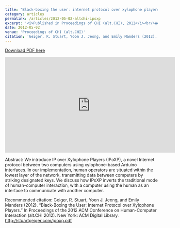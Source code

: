 ```yaml
---
title: "Black-boxing the user: internet protocol over xylophone players (IPoXP)"
category: articles
permalink: /articles/2012-05-02-altchi-ipoxp
excerpt: '<i>Published in Proceedings of CHI (alt.CHI), 2012</i><br/>We introduce IP over Xylophone Players (IPoXP), a novel Internet protocol between two computers using xylophone-based Arduino interfaces'
date: 2012-05-02
venue: 'Proceedings of CHI (alt.CHI)'
citation: 'Geiger, R. Stuart, Yoon J. Jeong, and Emily Manders (2012). “Black-Boxing the User: Internet Protocol over Xylophone Players.” In Proceedings of the 2012 ACM Conference on Human-Computer Interaction (alt.CHI 2012). New York: ACM Digital Library. http://stuartgeiger.com/ipoxp.pdf'
---
```


<a href='http://stuartgeiger.com/ipoxp.pdf'>Download PDF here</a>

<iframe width="560" height="315" src="https://www.youtube.com/embed/qCT7SisWh38" frameborder="0" allowfullscreen> </iframe>

Abstract: We introduce IP over Xylophone Players (IPoXP), a novel Internet protocol between two computers using xylophone-based Arduino interfaces. In our implementation, human operators are situated within the lowest layer of the network, transmitting data between computers by striking designated keys. We discuss how IPoXP inverts the traditional mode of human-computer interaction, with a computer using the human as an interface to communicate with another computer.

 Recommended citation: Geiger, R. Stuart, Yoon J. Jeong, and Emily Manders (2012). “Black-Boxing the User: Internet Protocol over Xylophone Players.” In Proceedings of the 2012 ACM Conference on Human-Computer Interaction (alt.CHI 2012). New York: ACM Digital Library. http://stuartgeiger.com/ipoxp.pdf
 
 
